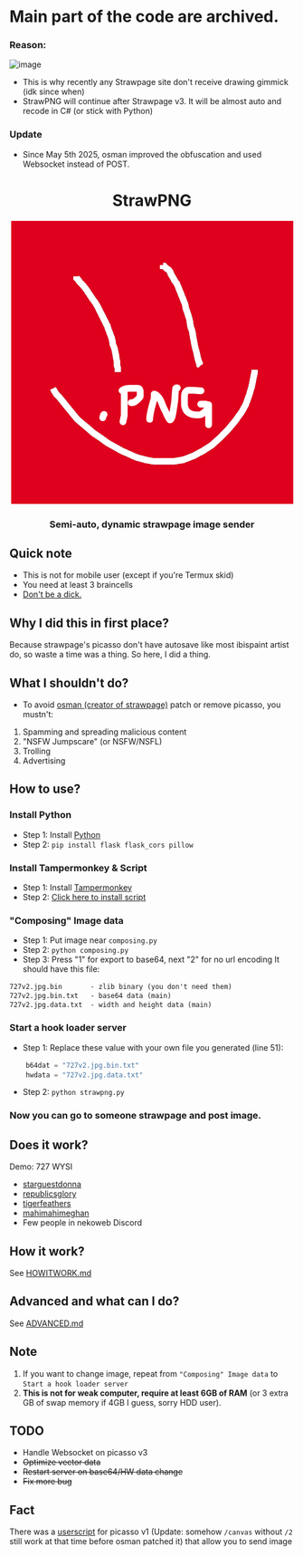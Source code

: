# Main part of the code are archived.
### Reason:
![image](https://github.com/user-attachments/assets/1c5aef27-992c-41f4-9e22-344c1c731f92)

- This is why recently any Strawpage site don't receive drawing gimmick (idk since when)
- StrawPNG will continue after Strawpage v3. It will be almost auto and recode in C# (or stick with Python)

### Update
- Since May 5th 2025, osman improved the obfuscation and used Websocket instead of POST.

<h1 align="center">
StrawPNG
</h1>

<p align="center">
  <img src="https://github.com/Bang1338/strawpng/raw/refs/heads/main/strawpng.png">
</p>

<h3 align="center">
Semi-auto, dynamic strawpage image sender
</h3>

## Quick note
* This is not for mobile user (except if you're Termux skid)
* You need at least 3 braincells
* [Don't be a dick.](https://meta.wikimedia.org/wiki/Don%27t_be_a_jerk)

## Why I did this in first place?
Because strawpage's picasso don't have autosave like most ibispaint artist do, so waste a time was a thing. So here, I did a thing.

## What I shouldn't do?
- To avoid [osman (creator of strawpage)](https://osman.straw.page) patch or remove picasso, you mustn't:
1. Spamming and spreading malicious content
2. "NSFW Jumpscare" (or NSFW/NSFL)
3. Trolling
4. Advertising

## How to use?
### Install Python
* Step 1: Install [Python](https://www.python.org/downloads/release/python-3119/)
* Step 2: `pip install flask flask_cors pillow`

### Install Tampermonkey & Script
* Step 1: Install [Tampermonkey](https://chromewebstore.google.com/detail/tampermonkey/dhdgffkkebhmkfjojejmpbldmpobfkfo)
* Step 2: [Click here to install script](https://github.com/Bang1338/strawpng/raw/refs/heads/main/strawpng-hookah.user.js)

### "Composing" Image data
* Step 1: Put image near `composing.py`
* Step 2: `python composing.py`
* Step 3: Press "1" for export to base64, next "2" for no url encoding
It should have this file:
```
727v2.jpg.bin       - zlib binary (you don't need them)
727v2.jpg.bin.txt   - base64 data (main)
727v2.jpg.data.txt  - width and height data (main)
```

### Start a hook loader server
* Step 1: Replace these value with your own file you generated (line 51):
```py
    b64dat = "727v2.jpg.bin.txt"
    hwdata = "727v2.jpg.data.txt"
```
* Step 2: `python strawpng.py`

### Now you can go to someone strawpage and post image.

## Does it work?
Demo: 727 WYSI

- [starguestdonna](https://x.com/starguestdonna/status/1844172291317563839)
- [republicsglory](https://x.com/republicsglory/status/1844175275111874867)
- [tigerfeathers](https://x.com/tigerfeathers/status/1844186919410041090)
- [mahimahimeghan](https://x.com/mahimahimeghan/status/1844965424330309645)
- Few people in nekoweb Discord

## How it work?
See [HOWITWORK.md](https://github.com/Bang1338/strawpng/blob/main/docs/HOWITWORK.md)

## Advanced and what can I do?
See [ADVANCED.md](https://github.com/Bang1338/strawpng/blob/main/docs/ADVANCED.md)

## Note
1. If you want to change image, repeat from `"Composing" Image data` to `Start a hook loader server`
2. **This is not for weak computer, __require at least 6GB of RAM__** (or 3 extra GB of swap memory if 4GB I guess, sorry HDD user).

## TODO
- Handle Websocket on picasso v3
- ~~Optimize vector data~~
- ~~Restart server on base64/HW data change~~
- ~~Fix more bug~~

## Fact
There was a [userscript](https://greasyfork.org/en/scripts/501886-strawpage-image-uploader/code) for picasso v1 (Update: somehow `/canvas` without `/2` still work at that time before osman patched it) that allow you to send image
